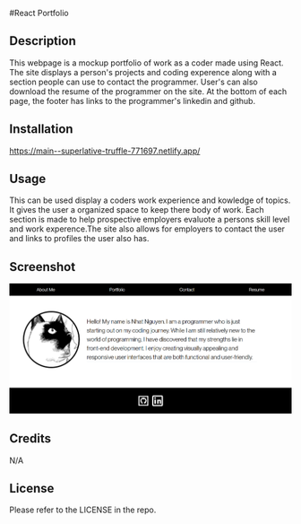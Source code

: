 #React Portfolio

## Description

This webpage is a mockup portfolio of work as a coder made using React. The site displays a person's projects and coding experence along with a section people can use to contact the programmer. User's can also download the resume of the programmer on the site. At the bottom of each page, the footer has links to the programmer's linkedin and github.

## Installation

https://main--superlative-truffle-771697.netlify.app/

## Usage

This can be used display a coders work experience and kowledge of topics. It gives the user a organized space to keep there body of work. Each section is made to help prospective employers evaluote a persons skill level and work experence.The site also allows for employers to contact the user and links to profiles the user also has.

## Screenshot

![screemshot of website](./screenshot.png)

## Credits

N/A

## License

Please refer to the LICENSE in the repo.
